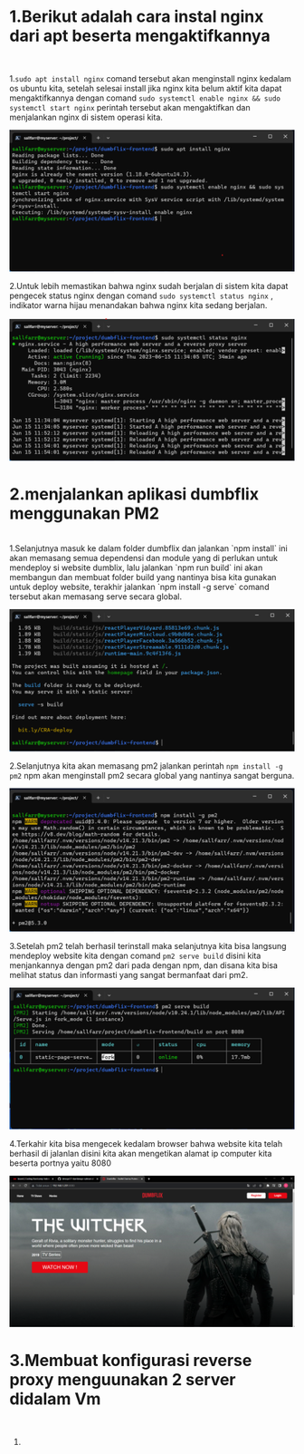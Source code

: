 # 1.Berikut adalah cara instal nginx dari apt beserta mengaktifkannya
<br/>

 1.`sudo apt install nginx` comand tersebut akan menginstall nginx kedalam os ubuntu kita, setelah selesai install jika nginx kita belum aktif kita dapat mengaktifkannya dengan comand `sudo systemctl enable nginx && sudo systemctl start nginx` perintah tersebut akan mengaktifkan dan menjalankan nginx di sistem operasi kita.

![1](/week-2/Web-Server-and-Load-Balancing/img/1.png)
<br/>

2.Untuk lebih memastikan bahwa nginx sudah berjalan di sistem kita dapat pengecek status nginx dengan comand `sudo systemctl status nginx` , indikator warna hijau menandakan bahwa nginx kita sedang berjalan.

![2](/week-2/Web-Server-and-Load-Balancing/img/2.png)
<br/>

# 2.menjalankan aplikasi dumbflix menggunakan PM2

<br/>
1.Selanjutnya masuk ke dalam folder dumbflix dan jalankan `npm install` ini akan memasang semua dependensi dan module yang di perlukan untuk mendeploy si website dumblix, lalu jalankan `npm run build` ini akan membangun dan membuat folder build yang nantinya bisa kita gunakan untuk deploy website, terakhir jalankan `npm install -g serve` comand tersebut akan memasang serve secara global.

![3](/week-2/Web-Server-and-Load-Balancing/img/3.png)
<br/>

2.Selanjutnya kita akan memasang pm2 jalankan perintah `npm install -g pm2` npm akan menginstall pm2 secara global yang nantinya sangat berguna.

![4](/week-2/Web-Server-and-Load-Balancing/img/4.png)
<br/>

3.Setelah pm2 telah berhasil terinstall maka selanjutnya kita bisa langsung mendeploy website kita dengan comand `pm2 serve build` disini kita menjankannya dengan pm2 dari pada dengan npm, dan disana kita bisa melihat status dan informasti yang sangat bermanfaat dari pm2.

![5](/week-2/Web-Server-and-Load-Balancing/img/5.png)
<br/>

4.Terkahir kita bisa mengecek kedalam browser bahwa website kita telah berhasil di jalanlan disini kita akan mengetikan alamat ip computer kita beserta portnya yaitu 8080

![6](/week-2/Web-Server-and-Load-Balancing/img/6.png)
<br/>

# 3.Membuat konfigurasi reverse proxy menguunakan 2 server didalam Vm
<br/>

1.






